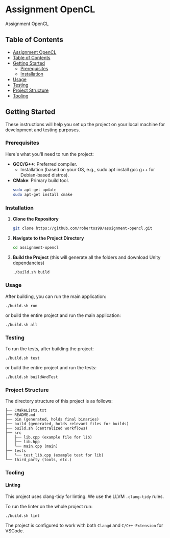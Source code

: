 # Assignment OpenCL

Assignment OpenCL

## Table of Contents

- [Assignment OpenCL](#assignment-opencl)
- [Table of Contents](#table-of-contents)
- [Getting Started](#getting-started)
  - [Prerequisites](#prerequisites)
  - [Installation](#installation)
- [Usage](#usage)
- [Testing](#testing)
- [Project Structure](#project-structure)
- [Tooling](#tooling)

## Getting Started

These instructions will help you set up the project on your local machine for development and testing purposes.

### Prerequisites

Here's what you'll need to run the project:

- **GCC/G++**: Preferred compiler.
  - Installation (based on your OS, e.g., sudo apt install gcc g++ for Debian-based distros).
- **CMake**: Primary build tool.
   ```bash
   sudo apt-get update 
   sudo apt-get install cmake

### Installation

1. **Clone the Repository**
    ```bash
   git clone https://github.com/robertos99/assignment-opencl.git

2. **Navigate to the Project Directory**
    ```bash
   cd assignment-opencl

3. **Build the Project** (this will generate all the folders and download Unity dependancies)

    ```bash
    ./build.sh build

### Usage
After building, you can run the main application:
    
    ./build.sh run

or build the entire project and run the main application:

    ./build.sh all


### Testing
To run the tests, after building the project:    

    ./build.sh test

or build the entire project and run the tests:

    ./build.sh buildAndTest

### Project Structure
The directory structure of this project is as follows:

```
├── CMakeLists.txt
├── README.md
├── bin (generated, holds final binaries)
├── build (generated, holds relevant files for builds)
├── build.sh (centralized workflows)
├── src
│   ├── lib.cpp (example file for lib)
│   ├── lib.hpp
│   └── main.cpp (main)
├── tests
│   └── test_lib.cpp (example test for lib)
└── third_party (tools, etc.)
```
### Tooling

#### Linting

This project uses clang-tidy for linting. We use the LLVM ```.clang-tidy``` rules.

To run the linter on the whole project run: 
```bash
./build.sh lint
```

The project is configured to work with both ```Clangd``` and ```C/C++-Extension``` for VSCode.
